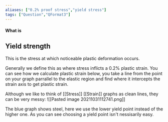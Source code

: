 ```yaml
---
aliases: ["0.2% proof stress","yield stress"]
tags: ["Question","QFormat3"]
---
```


#### What is
## Yield strength
This is the stress at which noticeable plastic deformation occurs.

Generally we define this as where stress inflicts a 0.2% plastic strain. You can see how we calculate plastic strain below, you take a line from the point on your graph parrallel to the elastic region and find where it intercepts the strain axis to get plastic strain.

Although we like to think of [[Stress]] [[Strain]] graphs as clean lines, they can be very messy:
![[Pasted image 20211031112741.png]]

The blue graph shows steel, here we use the lower yield point instead of the higher one. As you can see choosing a yield point isn't nessisarily easy.

